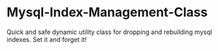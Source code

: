 # Mysql-Index-Management-Class
Quick and safe dynamic utility class for dropping and rebuilding mysql indexes. Set it and forget it!
